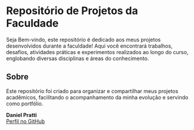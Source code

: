# Repositório de Projetos da Faculdade

Seja Bem-vindo, este repositório é dedicado aos meus projetos desenvolvidos durante a faculdade! Aqui você encontrará trabalhos, desafios, atividades práticas e experimentos realizados ao longo do curso, englobando diversas disciplinas e áreas do conhecimento.

## Sobre

Este repositório foi criado para organizar e compartilhar meus projetos acadêmicos, facilitando o acompanhamento da minha evolução e servindo como portfólio.

**Daniel Pratti**  
[Perfil no GitHub](https://github.com/Daniel-Pratti)
